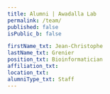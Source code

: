 ```yaml
---
title: Alumni | Awadalla Lab
permalink: /team/
published: false
isPublic_b: false

firstName_txt: Jean-Christophe
lastName_txt: Grenier
position_txt: Bioinformatician
affiliation_txt:
location_txt:
alumniType_txt: Staff
---
```

